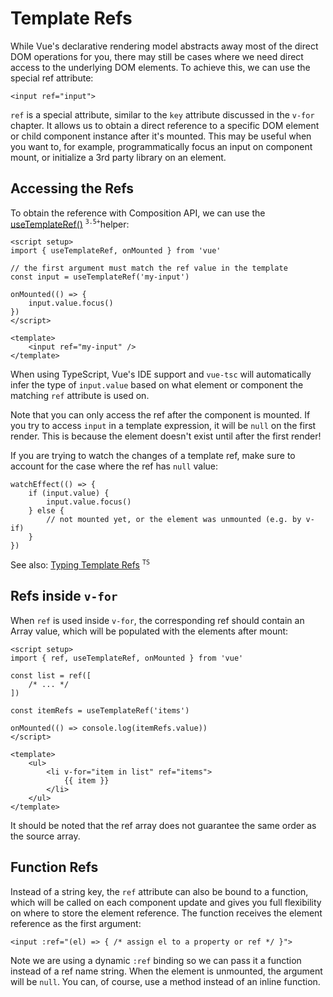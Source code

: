 # Template Refs

While Vue's declarative rendering model abstracts away most of the direct DOM operations for you, there may still be cases where we need direct access to the underlying DOM elements. To achieve this, we can use the special ref attribute:


    <input ref="input">


`ref` is a special attribute, similar to the `key` attribute discussed in the `v-for` chapter. It allows us to obtain a direct reference to a specific DOM element or child component instance after it's mounted. This may be useful when you want to, for example, programmatically focus an input on component mount, or initialize a 3rd party library on an element.

## Accessing the Refs

To obtain the reference with Composition API, we can use the [useTemplateRef()](https://vuejs.org/api/composition-api-helpers#usetemplateref)  <sup>`3.5+`</sup>helper:

    <script setup>
    import { useTemplateRef, onMounted } from 'vue'

    // the first argument must match the ref value in the template
    const input = useTemplateRef('my-input')

    onMounted(() => {
        input.value.focus()
    })
    </script>

    <template>
        <input ref="my-input" />
    </template>

When using TypeScript, Vue's IDE support and `vue-tsc` will automatically infer the type of `input.value` based on what element or component the matching `ref` attribute is used on.

Note that you can only access the ref after the component is mounted. If you try to access `input` in a template expression, it will be `null` on the first render. This is because the element doesn't exist until after the first render!

If you are trying to watch the changes of a template ref, make sure to account for the case where the ref has `null` value:

    watchEffect(() => {
        if (input.value) {
            input.value.focus()
        } else {
            // not mounted yet, or the element was unmounted (e.g. by v-if)
        }
    })

See also: [Typing Template Refs](https://vuejs.org/guide/typescript/composition-api#typing-template-refs) <sup>`TS`</sup>

## Refs inside `v-for`

When `ref` is used inside `v-for`, the corresponding ref should contain an Array value, which will be populated with the elements after mount:

    <script setup>
    import { ref, useTemplateRef, onMounted } from 'vue'

    const list = ref([
        /* ... */
    ])

    const itemRefs = useTemplateRef('items')

    onMounted(() => console.log(itemRefs.value))
    </script>

    <template>
        <ul>
            <li v-for="item in list" ref="items">
                {{ item }}
            </li>
        </ul>
    </template>

It should be noted that the ref array does not guarantee the same order as the source array.

## Function Refs

Instead of a string key, the `ref` attribute can also be bound to a function, which will be called on each component update and gives you full flexibility on where to store the element reference. The function receives the element reference as the first argument:

    <input :ref="(el) => { /* assign el to a property or ref */ }">

Note we are using a dynamic `:ref` binding so we can pass it a function instead of a ref name string. When the element is unmounted, the argument will be `null`. You can, of course, use a method instead of an inline function.

